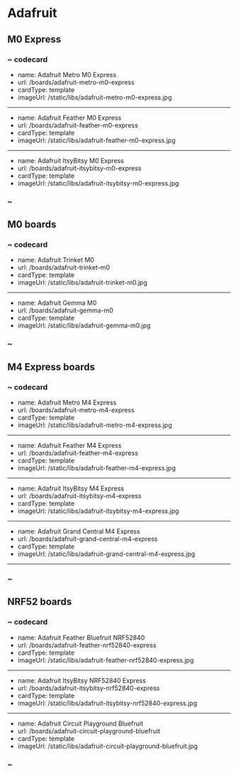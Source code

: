 # Adafruit

## M0 Express

### ~ codecard

* name: Adafruit Metro M0 Express
* url: /boards/adafruit-metro-m0-express
* cardType: template
* imageUrl: /static/libs/adafruit-metro-m0-express.jpg

---

* name: Adafruit Feather M0 Express
* url: /boards/adafruit-feather-m0-express
* cardType: template
* imageUrl: /static/libs/adafruit-feather-m0-express.jpg

---

* name: Adafruit ItsyBitsy M0 Express
* url: /boards/adafruit-itsybitsy-m0-express
* cardType: template
* imageUrl: /static/libs/adafruit-itsybitsy-m0-express.jpg

### ~


## M0 boards

### ~ codecard

* name: Adafruit Trinket M0
* url: /boards/adafruit-trinket-m0
* cardType: template
* imageUrl: /static/libs/adafruit-trinket-m0.jpg

---

* name: Adafruit Gemma M0
* url: /boards/adafruit-gemma-m0
* cardType: template
* imageUrl: /static/libs/adafruit-gemma-m0.jpg

### ~


## M4 Express boards

### ~ codecard

* name: Adafruit Metro M4 Express
* url: /boards/adafruit-metro-m4-express
* cardType: template
* imageUrl: /static/libs/adafruit-metro-m4-express.jpg

---

* name: Adafruit Feather M4 Express
* url: /boards/adafruit-feather-m4-express
* cardType: template
* imageUrl: /static/libs/adafruit-feather-m4-express.jpg

---

* name: Adafruit ItsyBitsy M4 Express
* url: /boards/adafruit-itsybitsy-m4-express
* cardType: template
* imageUrl: /static/libs/adafruit-itsybitsy-m4-express.jpg

---

* name: Adafruit Grand Central M4 Express 
* url: /boards/adafruit-grand-central-m4-express
* cardType: template
* imageUrl: /static/libs/adafruit-grand-central-m4-express.jpg

---

### ~


## NRF52 boards

### ~ codecard

* name: Adafruit Feather Bluefruit NRF52840
* url: /boards/adafruit-feather-nrf52840-express
* cardType: template
* imageUrl: /static/libs/adafruit-feather-nrf52840-express.jpg

---

* name: Adafruit ItsyBitsy NRF52840 Express
* url: /boards/adafruit-itsybitsy-nrf52840-express
* cardType: template
* imageUrl: /static/libs/adafruit-itsybitsy-nrf52840-express.jpg

---

* name: Adafruit Circuit Playground Bluefruit
* url: /boards/adafruit-circuit-playground-bluefruit
* cardType: template
* imageUrl: /static/libs/adafruit-circuit-playground-bluefruit.jpg

### ~
